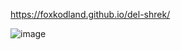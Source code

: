 https://foxkodland.github.io/del-shrek/

![image](https://github.com/foxkodland/del-shrek/assets/102648390/bdb89004-9641-4fda-a2dd-1ddb7b1ad46e)
